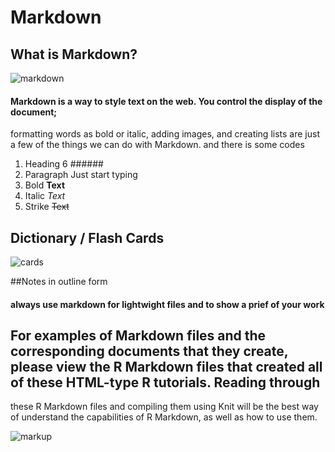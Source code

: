 # Markdown 
## What is Markdown?
![markdown](https://steemitimages.com/DQmZoxt18AetawkUVcZX24CZbde9rgQ9gnX1xWFUXTqYAS5/I-love-Markdown.jpg)
#### Markdown is a way to style text on the web. You control the display of the document; 
formatting words as bold or italic, adding images, and creating lists are just a few of the things we can do with Markdown.
and there is some codes
1. Heading 6	###### 
2. Paragraph	Just start typing	
3.  Bold	**Text**	
4. Italic	*Text*	
5. Strike	~~Text~~

 ## Dictionary / Flash Cards
 ![cards](https://thecustomizewindows.com/wp-content/uploads/2013/10/Markdown-Syntax-and-Editors.jpg)
 
 
 
 ##Notes in outline form
 #### always use markdown for lightwight files and to show a prief of your work 

## For examples of  Markdown files and the corresponding documents that they create, please view the R Markdown files that created all of these HTML-type R tutorials. Reading through 
these R Markdown files and compiling them using Knit will be the best way of understand the capabilities of R Markdown, as well as how to use them.

![markup](https://vivaldi.com/wp-content/uploads/Markdown-cheat-sheet-grey-01-01.png)
